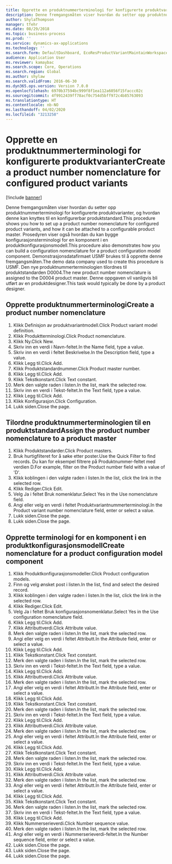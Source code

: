 ```yaml
---
title: Opprette en produktnummerterminologi for konfigurerte produktvarianter
description: Denne fremgangsmåten viser hvordan du setter opp produktnummerterminologi for konfigurerte produktvarianter, og hvordan denne kan knyttes til en konfigurerbar produktstandard.
author: ShylaThompson
manager: tfehr
ms.date: 08/29/2018
ms.topic: business-process
ms.prod: ''
ms.service: dynamics-ax-applications
ms.technology: ''
ms.search.form: DefaultDashboard, EcoResProductVariantMaintainWorkspace, EcoResNomenclature, EcoResProductListPage, EcoResProductDetails, PCProductConfigurationModelListPage, PCProductConfigurationModelDetails
audience: Application User
ms.reviewer: kamaybac
ms.search.scope: Core, Operations
ms.search.region: Global
ms.author: shylaw
ms.search.validFrom: 2016-06-30
ms.dyn365.ops.version: Version 7.0.0
ms.openlocfilehash: 6970b37594bc999f8f1ea112a6056f15faccc02c
ms.sourcegitcommit: 4f9912439ff78acf0c754d5bff972c4b85763093
ms.translationtype: HT
ms.contentlocale: nb-NO
ms.lasthandoff: 04/02/2020
ms.locfileid: "3213258"
---
```

# <a name="create-a-product-number-nomenclature-for-configured-product-variants"></a><span data-ttu-id="db6c8-103">Opprette en produktnummerterminologi for konfigurerte produktvarianter</span><span class="sxs-lookup"><span data-stu-id="db6c8-103">Create a product number nomenclature for configured product variants</span></span>

[!include [banner](../../includes/banner.md)]

<span data-ttu-id="db6c8-104">Denne fremgangsmåten viser hvordan du setter opp produktnummerterminologi for konfigurerte produktvarianter, og hvordan denne kan knyttes til en konfigurerbar produktstandard.</span><span class="sxs-lookup"><span data-stu-id="db6c8-104">This procedure shows you how to set up a product number nomenclature for configured product variants, and how it can be attached to a configurable product master.</span></span> <span data-ttu-id="db6c8-105">Prosedyren viser også hvordan du kan bygge konfigurasjonsterminologi for en komponent i en produktkonfigurasjonsmodell.</span><span class="sxs-lookup"><span data-stu-id="db6c8-105">This procedure also demonstrates how you can build a configuration nomenclature for a product configuration model component.</span></span> <span data-ttu-id="db6c8-106">Demonstrasjonsdatafirmaet USMF brukes til å opprette denne fremgangsmåten.</span><span class="sxs-lookup"><span data-stu-id="db6c8-106">The demo data company used to create this procedure is USMF.</span></span> <span data-ttu-id="db6c8-107">Den nye produktnummerterminologien tilordnes til produktstandarden D0004.</span><span class="sxs-lookup"><span data-stu-id="db6c8-107">The new product number nomenclature is assigned to the D0004 product master.</span></span> <span data-ttu-id="db6c8-108">Denne oppgaven vil vanligvis bli utført av en produktdesigner.</span><span class="sxs-lookup"><span data-stu-id="db6c8-108">This task would typically be done by a product designer.</span></span>


## <a name="create-a-product-number-nomenclature"></a><span data-ttu-id="db6c8-109">Opprette produktnummerterminologi</span><span class="sxs-lookup"><span data-stu-id="db6c8-109">Create a product number nomenclature</span></span>
1. <span data-ttu-id="db6c8-110">Klikk Definisjon av produktvariantmodell.</span><span class="sxs-lookup"><span data-stu-id="db6c8-110">Click Product variant model definition.</span></span>
2. <span data-ttu-id="db6c8-111">Klikk Produktterminologi.</span><span class="sxs-lookup"><span data-stu-id="db6c8-111">Click Product nomenclature.</span></span>
3. <span data-ttu-id="db6c8-112">Klikk Ny.</span><span class="sxs-lookup"><span data-stu-id="db6c8-112">Click New.</span></span>
4. <span data-ttu-id="db6c8-113">Skriv inn en verdi i Navn-feltet.</span><span class="sxs-lookup"><span data-stu-id="db6c8-113">In the Name field, type a value.</span></span>
5. <span data-ttu-id="db6c8-114">Skriv inn en verdi i feltet Beskrivelse.</span><span class="sxs-lookup"><span data-stu-id="db6c8-114">In the Description field, type a value.</span></span>
6. <span data-ttu-id="db6c8-115">Klikk Legg til.</span><span class="sxs-lookup"><span data-stu-id="db6c8-115">Click Add.</span></span>
7. <span data-ttu-id="db6c8-116">Klikk Produktstandardnummer.</span><span class="sxs-lookup"><span data-stu-id="db6c8-116">Click Product master number.</span></span>
8. <span data-ttu-id="db6c8-117">Klikk Legg til.</span><span class="sxs-lookup"><span data-stu-id="db6c8-117">Click Add.</span></span>
9. <span data-ttu-id="db6c8-118">Klikk Tekstkonstant.</span><span class="sxs-lookup"><span data-stu-id="db6c8-118">Click Text constant.</span></span>
10. <span data-ttu-id="db6c8-119">Merk den valgte raden i listen.</span><span class="sxs-lookup"><span data-stu-id="db6c8-119">In the list, mark the selected row.</span></span>
11. <span data-ttu-id="db6c8-120">Skriv inn en verdi i Tekst-feltet.</span><span class="sxs-lookup"><span data-stu-id="db6c8-120">In the Text field, type a value.</span></span>
12. <span data-ttu-id="db6c8-121">Klikk Legg til.</span><span class="sxs-lookup"><span data-stu-id="db6c8-121">Click Add.</span></span>
13. <span data-ttu-id="db6c8-122">Klikk Konfigurasjon.</span><span class="sxs-lookup"><span data-stu-id="db6c8-122">Click Configuration.</span></span>
14. <span data-ttu-id="db6c8-123">Lukk siden.</span><span class="sxs-lookup"><span data-stu-id="db6c8-123">Close the page.</span></span>

## <a name="assign-the-product-number-nomenclature-to-a-product-master"></a><span data-ttu-id="db6c8-124">Tilordne produktnummerterminologien til en produktstandard</span><span class="sxs-lookup"><span data-stu-id="db6c8-124">Assign the product number nomenclature to a product master</span></span>
1. <span data-ttu-id="db6c8-125">Klikk Produktstandarder.</span><span class="sxs-lookup"><span data-stu-id="db6c8-125">Click Product masters.</span></span>
2. <span data-ttu-id="db6c8-126">Bruk hurtigfilteret for å søke etter poster.</span><span class="sxs-lookup"><span data-stu-id="db6c8-126">Use the Quick Filter to find records.</span></span> <span data-ttu-id="db6c8-127">Du kan for eksempel filtrere på Produktnummer-feltet med verdien D.</span><span class="sxs-lookup"><span data-stu-id="db6c8-127">For example, filter on the Product number field with a value of 'D'.</span></span>
3. <span data-ttu-id="db6c8-128">Klikk koblingen i den valgte raden i listen.</span><span class="sxs-lookup"><span data-stu-id="db6c8-128">In the list, click the link in the selected row.</span></span>
4. <span data-ttu-id="db6c8-129">Klikk Rediger.</span><span class="sxs-lookup"><span data-stu-id="db6c8-129">Click Edit.</span></span>
5. <span data-ttu-id="db6c8-130">Velg Ja i feltet Bruk nomenklatur.</span><span class="sxs-lookup"><span data-stu-id="db6c8-130">Select Yes in the Use nomenclature field.</span></span>
6. <span data-ttu-id="db6c8-131">Angi eller velg en verdi i feltet Produktvariantnummerterminologi.</span><span class="sxs-lookup"><span data-stu-id="db6c8-131">In the Product variant number nomenclature field, enter or select a value.</span></span>
7. <span data-ttu-id="db6c8-132">Lukk siden.</span><span class="sxs-lookup"><span data-stu-id="db6c8-132">Close the page.</span></span>
8. <span data-ttu-id="db6c8-133">Lukk siden.</span><span class="sxs-lookup"><span data-stu-id="db6c8-133">Close the page.</span></span>

## <a name="create-nomenclature-for-a-product-configuration-model-component"></a><span data-ttu-id="db6c8-134">Opprette terminologi for en komponent i en produktkonfigurasjonsmodell</span><span class="sxs-lookup"><span data-stu-id="db6c8-134">Create nomenclature for a product configuration model component</span></span>
1. <span data-ttu-id="db6c8-135">Klikk Produktkonfigurasjonsmodeller.</span><span class="sxs-lookup"><span data-stu-id="db6c8-135">Click Product configuration models.</span></span>
2. <span data-ttu-id="db6c8-136">Finn og velg ønsket post i listen.</span><span class="sxs-lookup"><span data-stu-id="db6c8-136">In the list, find and select the desired record.</span></span>
3. <span data-ttu-id="db6c8-137">Klikk koblingen i den valgte raden i listen.</span><span class="sxs-lookup"><span data-stu-id="db6c8-137">In the list, click the link in the selected row.</span></span>
4. <span data-ttu-id="db6c8-138">Klikk Rediger.</span><span class="sxs-lookup"><span data-stu-id="db6c8-138">Click Edit.</span></span>
5. <span data-ttu-id="db6c8-139">Velg Ja i feltet Bruk konfigurasjonsnomenklatur.</span><span class="sxs-lookup"><span data-stu-id="db6c8-139">Select Yes in the Use configuration nomenclature field.</span></span>
6. <span data-ttu-id="db6c8-140">Klikk Legg til.</span><span class="sxs-lookup"><span data-stu-id="db6c8-140">Click Add.</span></span>
7. <span data-ttu-id="db6c8-141">Klikk Attributtverdi.</span><span class="sxs-lookup"><span data-stu-id="db6c8-141">Click Attribute value.</span></span>
8. <span data-ttu-id="db6c8-142">Merk den valgte raden i listen.</span><span class="sxs-lookup"><span data-stu-id="db6c8-142">In the list, mark the selected row.</span></span>
9. <span data-ttu-id="db6c8-143">Angi eller velg en verdi i feltet Attributt.</span><span class="sxs-lookup"><span data-stu-id="db6c8-143">In the Attribute field, enter or select a value.</span></span>
10. <span data-ttu-id="db6c8-144">Klikk Legg til.</span><span class="sxs-lookup"><span data-stu-id="db6c8-144">Click Add.</span></span>
11. <span data-ttu-id="db6c8-145">Klikk Tekstkonstant.</span><span class="sxs-lookup"><span data-stu-id="db6c8-145">Click Text constant.</span></span>
12. <span data-ttu-id="db6c8-146">Merk den valgte raden i listen.</span><span class="sxs-lookup"><span data-stu-id="db6c8-146">In the list, mark the selected row.</span></span>
13. <span data-ttu-id="db6c8-147">Skriv inn en verdi i Tekst-feltet.</span><span class="sxs-lookup"><span data-stu-id="db6c8-147">In the Text field, type a value.</span></span>
14. <span data-ttu-id="db6c8-148">Klikk Legg til.</span><span class="sxs-lookup"><span data-stu-id="db6c8-148">Click Add.</span></span>
15. <span data-ttu-id="db6c8-149">Klikk Attributtverdi.</span><span class="sxs-lookup"><span data-stu-id="db6c8-149">Click Attribute value.</span></span>
16. <span data-ttu-id="db6c8-150">Merk den valgte raden i listen.</span><span class="sxs-lookup"><span data-stu-id="db6c8-150">In the list, mark the selected row.</span></span>
17. <span data-ttu-id="db6c8-151">Angi eller velg en verdi i feltet Attributt.</span><span class="sxs-lookup"><span data-stu-id="db6c8-151">In the Attribute field, enter or select a value.</span></span>
18. <span data-ttu-id="db6c8-152">Klikk Legg til.</span><span class="sxs-lookup"><span data-stu-id="db6c8-152">Click Add.</span></span>
19. <span data-ttu-id="db6c8-153">Klikk Tekstkonstant.</span><span class="sxs-lookup"><span data-stu-id="db6c8-153">Click Text constant.</span></span>
20. <span data-ttu-id="db6c8-154">Merk den valgte raden i listen.</span><span class="sxs-lookup"><span data-stu-id="db6c8-154">In the list, mark the selected row.</span></span>
21. <span data-ttu-id="db6c8-155">Skriv inn en verdi i Tekst-feltet.</span><span class="sxs-lookup"><span data-stu-id="db6c8-155">In the Text field, type a value.</span></span>
22. <span data-ttu-id="db6c8-156">Klikk Legg til.</span><span class="sxs-lookup"><span data-stu-id="db6c8-156">Click Add.</span></span>
23. <span data-ttu-id="db6c8-157">Klikk Attributtverdi.</span><span class="sxs-lookup"><span data-stu-id="db6c8-157">Click Attribute value.</span></span>
24. <span data-ttu-id="db6c8-158">Merk den valgte raden i listen.</span><span class="sxs-lookup"><span data-stu-id="db6c8-158">In the list, mark the selected row.</span></span>
25. <span data-ttu-id="db6c8-159">Angi eller velg en verdi i feltet Attributt.</span><span class="sxs-lookup"><span data-stu-id="db6c8-159">In the Attribute field, enter or select a value.</span></span>
26. <span data-ttu-id="db6c8-160">Klikk Legg til.</span><span class="sxs-lookup"><span data-stu-id="db6c8-160">Click Add.</span></span>
27. <span data-ttu-id="db6c8-161">Klikk Tekstkonstant.</span><span class="sxs-lookup"><span data-stu-id="db6c8-161">Click Text constant.</span></span>
28. <span data-ttu-id="db6c8-162">Merk den valgte raden i listen.</span><span class="sxs-lookup"><span data-stu-id="db6c8-162">In the list, mark the selected row.</span></span>
29. <span data-ttu-id="db6c8-163">Skriv inn en verdi i Tekst-feltet.</span><span class="sxs-lookup"><span data-stu-id="db6c8-163">In the Text field, type a value.</span></span>
30. <span data-ttu-id="db6c8-164">Klikk Legg til.</span><span class="sxs-lookup"><span data-stu-id="db6c8-164">Click Add.</span></span>
31. <span data-ttu-id="db6c8-165">Klikk Attributtverdi.</span><span class="sxs-lookup"><span data-stu-id="db6c8-165">Click Attribute value.</span></span>
32. <span data-ttu-id="db6c8-166">Merk den valgte raden i listen.</span><span class="sxs-lookup"><span data-stu-id="db6c8-166">In the list, mark the selected row.</span></span>
33. <span data-ttu-id="db6c8-167">Angi eller velg en verdi i feltet Attributt.</span><span class="sxs-lookup"><span data-stu-id="db6c8-167">In the Attribute field, enter or select a value.</span></span>
34. <span data-ttu-id="db6c8-168">Klikk Legg til.</span><span class="sxs-lookup"><span data-stu-id="db6c8-168">Click Add.</span></span>
35. <span data-ttu-id="db6c8-169">Klikk Tekstkonstant.</span><span class="sxs-lookup"><span data-stu-id="db6c8-169">Click Text constant.</span></span>
36. <span data-ttu-id="db6c8-170">Merk den valgte raden i listen.</span><span class="sxs-lookup"><span data-stu-id="db6c8-170">In the list, mark the selected row.</span></span>
37. <span data-ttu-id="db6c8-171">Skriv inn en verdi i Tekst-feltet.</span><span class="sxs-lookup"><span data-stu-id="db6c8-171">In the Text field, type a value.</span></span>
38. <span data-ttu-id="db6c8-172">Klikk Legg til.</span><span class="sxs-lookup"><span data-stu-id="db6c8-172">Click Add.</span></span>
39. <span data-ttu-id="db6c8-173">Klikk Nummerserieverdi.</span><span class="sxs-lookup"><span data-stu-id="db6c8-173">Click Number sequence value.</span></span>
40. <span data-ttu-id="db6c8-174">Merk den valgte raden i listen.</span><span class="sxs-lookup"><span data-stu-id="db6c8-174">In the list, mark the selected row.</span></span>
41. <span data-ttu-id="db6c8-175">Angi eller velg en verdi i Nummerserieverdi-feltet.</span><span class="sxs-lookup"><span data-stu-id="db6c8-175">In the Number sequence field, enter or select a value.</span></span>
42. <span data-ttu-id="db6c8-176">Lukk siden.</span><span class="sxs-lookup"><span data-stu-id="db6c8-176">Close the page.</span></span>
43. <span data-ttu-id="db6c8-177">Lukk siden.</span><span class="sxs-lookup"><span data-stu-id="db6c8-177">Close the page.</span></span>
44. <span data-ttu-id="db6c8-178">Lukk siden.</span><span class="sxs-lookup"><span data-stu-id="db6c8-178">Close the page.</span></span>

